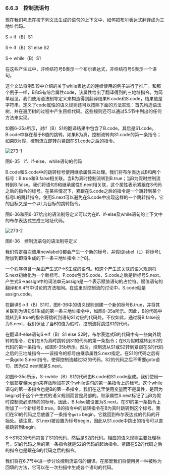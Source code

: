 ### 6.6.3　控制流语句

现在我们考虑在按下列文法生成的语句的上下文中，如何把布尔表达式翻译成为三地址代码。

S→ if（B）S1

S→ if（B）S1 else S2

S→ while（B）S1

在这些产生式中，非终结符号B表示一个布尔表达式，非终结符号S表示一个语句。

这个文法将例5.19中介绍的关于while表达式的连续使用的例子进行了推广。和那个例子一样，B和S有综合属性code，该属性给出了翻译得到的三地址指令。为简单起见，我们使用语法制导定义来构造得到翻译结果B.code和S.code，结果值是字符串。定义了code属性的语义规则还可以按照下面的方法实现：首先构造语法树，并在遍历树的过程中产生目标代码。这些规则还可以通过5.5节中列出的任何方法来实现。

如图6-35a所示，对if（B）S1的翻译结果中包含了B.code，其后是S1.code。B.code中存在基于B值的跳转。如果B为真，控制流转向S1.code的第一条指令；如果B为假，控制流立即转向紧跟在S1.code之后的指令。

![273-1](../Images/image04432.jpeg)

图6-35　if、if-else、while语句的代码

B.code和S.code中的跳转标号使用继承属性来处理。我们将布尔表达式B和两个标号：B.true和B.false相关联。当B为真时控制流转到B.true；当B为假时控制流转到B.false。我们将语句S和继承属性S.next相关联，这个属性表示紧跟在S代码之后的指令的标号。在某些情况下，紧跟在S.code之后的指令是一个跳转到某个标号L的跳转指令。使用S.next可以避免在S.code中出现这样的一个跳转指令，它的目标又是一个以L为目标的跳转指令。

图6-36和图6-37给出的语法制导定义可以为在if、if-else及while语句的上下文中的布尔表达式生成三地址代码。

![273-2](../Images/image04433.jpeg)

图6-36　控制流语句的语法制导定义

我们假定每次调用newlabel()都会产生一个新的标号，并假设label（L）将标号L附加到即将生成的下一条三地址指令上[^8]。

一个程序包含一条由产生式P→S生成的语句。和这个产生式关联的语义规则将S.next初始化为一个新标号。P.code包含S.code，S.code之后是新标号S.next。产生式S→assign中的词法单元assign是一个表示赋值语句的占位符。赋值语句的翻译和6.4节中讨论的方法相同。在这里对控制流的讨论中，S.code就是assign.code。

在翻译S→if（B）S1时，图6-36中的语义规则创建一个新的标号B.true，并将其关联到为语句S1生成的第一条三地址指令中，如图6-35a所示。因此，B的代码中跳转到B.true的指令将跳转到语句S1对应的代码处。不仅如此，通过将B.false设为S.next，我们保证了当B的值为假时，控制流将跳过S1的代码。

在翻译if-else语句S→if（B）S1 else S2时，布尔表达式B的代码中有一些向外跳转的指令，它们在B为真时跳转到S1的代码的第一条指令；在B为假时跳转到S2的代码的第一条指令，如图6-35b所示。然后，控制流从S1或S2转到紧跟在S的代码之后的三地址指令——该指令的标号由继承属性S.next指定。在S1的代码之后有一条goto S.next指令，使得控制流越过S2的代码。S2的代码之后不需要goto语句，因为S2.next就是S.next。

如图6-35c所示，S→while（B）S1的代码由B.code和S1.code组成。我们使用一个局部变量begin来存放附加在这个while语句的第一条指令上的标号。这个while语句的第一条指令也是B的第一条指令。我们在这里使用变量而不是属性，是因为begin对于这个产生式的语义规则而言是局部的。继承属性S.next标记了当B为假时控制流必须转向的标号。因此，B.false被设置为S.next。在S1的第一条指令上附加了一个新标号B.true。B的指令中的跳转指令在B为真时跳转到这个标号。我们在S1的代码之后放置了一条指令`goto` begin，它跳回到布尔表达式的代码的开始处。请注意，S1.next被设置为标号begin，因此从S1.code中跳出的指令可以直接跳转到begin。

S→S1S2的代码包含了S1的代码，然后是S2的代码。相应的语义规则主要处理标号。S1的代码之后的第一条指令就是S2的代码的起始指令。紧跟在S2的代码之后的指令也是跟在S的代码之后的指令。

我们将在6.7节中进一步讨论控制流语句的翻译。在那里我们将使用另一种被称为回填的方法，它可以在一次扫描中生成各个语句的代码。